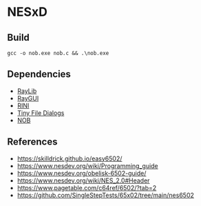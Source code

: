 # NESxD

## Build

    gcc -o nob.exe nob.c && .\nob.exe

## Dependencies
- [RayLib]
- [RayGUI]
- [RINI]
- [Tiny File Dialogs]
- [NOB]

## References
- https://skilldrick.github.io/easy6502/
- https://www.nesdev.org/wiki/Programming_guide
- https://www.nesdev.org/obelisk-6502-guide/
- https://www.nesdev.org/wiki/NES_2.0#Header
- https://www.pagetable.com/c64ref/6502/?tab=2
- https://github.com/SingleStepTests/65x02/tree/main/nes6502

[RayLib]: <https://github.com/raysan5/raylib>
[RayGUI]: <https://github.com/raysan5/raygui>
[Tiny File Dialogs]: <https://sourceforge.net/projects/tinyfiledialogs/>
[RINI]: <https://github.com/raysan5/rini>
[NOB]: <https://github.com/tsoding/musializer/blob/f106c92934172096ed6822b6b9b276410cd99a31/nob.h>